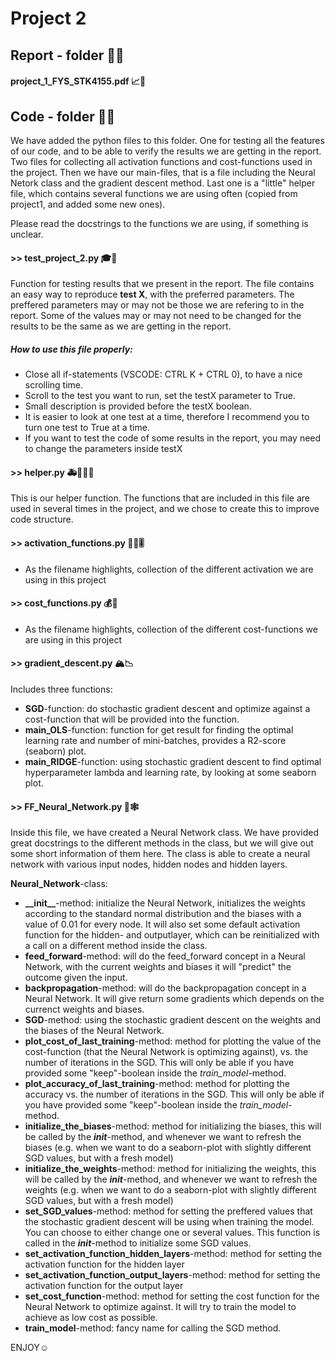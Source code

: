 # Project 2

## Report - folder 📒📖

#### project_1_FYS_STK4155.pdf 📈📝

## Code - folder 🔐💬
We have added the python files to this folder. One for testing all the features of our code, and to be able to verify the results we are 
getting in the report. Two files for collecting all activation functions and cost-functions used in the project. Then we have our main-files, that is a file including the Neural Netork class and the gradient descent method. Last one is a "little" helper file, which contains several functions we are using often (copied from project1, and added some new ones).

Please read the docstrings to the functions we are using, if something is unclear. 

#### >> test_project_2.py 🎓🧪
Function for testing results that we present in the report. The file contains an easy way to reproduce **test X**, with the preferred parameters. The preffered parameters may or may not be those we are refering to in the report. Some of the values may or may not need to be changed for the results to be the same as we are getting in the report.

##### *How to use this file properly:*
- Close all if-statements (VSCODE: CTRL K + CTRL 0), to have a nice scrolling time.
- Scroll to the test you want to run, set the testX parameter to True. 
- Small description is provided before the testX boolean.
- It is easier to look at one test at a time, therefore I recommend you to turn one test to True at a time.
- If you want to test the code of some results in the report, you may need to change the parameters inside testX

#### >> helper.py 🚑👮🏼‍♂️
This is our helper function. The functions that are included in this file are used in several times in the project, and we chose to create this to improve code structure. 

#### >> activation_functions.py 🤼‍♂️🎚
- As the filename highlights, collection of the different activation we are using in this project 

#### >> cost_functions.py 💰💸
- As the filename highlights, collection of the different cost-functions we are using in this project

#### >> gradient_descent.py 🏔📉
Includes three functions:
- **SGD**-function: do stochastic gradient descent and optimize against a cost-function that will be provided into the function.
- **main_OLS**-function: function for get result for finding the optimal learning rate and number of mini-batches, provides a R2-score (seaborn) plot.
- **main_RIDGE**-function: using stochastic gradient descent to find optimal hyperparameter lambda and learning rate, by looking at some seaborn plot.

#### >> FF_Neural_Network.py 🔗🕸
Inside this file, we have created a Neural Network class. We have provided great docstrings to the different methods in the class, but we will give out some short information of them here. The class is able to create a neural network with various input nodes, hidden nodes and hidden layers. 

**Neural_Network**-class:

- **\_\_init__**-method: initialize the Neural Network, initializes the weights according to the standard normal distribution and the biases with a value of 0.01 for every node. It will also set some default activation function for the hidden- and outputlayer, which can be reinitialized with a call on a different method inside the class. 
- **feed_forward**-method: will do the feed_forward concept in a Neural Network, with the current weights and biases it will "predict" the outcome given the input.
- **backpropagation**-method: will do the backpropagation concept in a Neural Network. It will give return some gradients which depends on the currenct weights and biases. 
- **SGD**-method: using the stochastic gradient descent on the weights and the biases of the Neural Network. 
- **plot_cost_of_last_training**-method: method for plotting the value of the cost-function (that the Neural Network is optimizing against), vs. the number of iterations in the SGD. This will only be able if you have provided some "keep"-boolean inside the *train_model*-method.
- **plot_accuracy_of_last_training**-method: method for plotting the accuracy vs. the number of iterations in the SGD. This will only be able if you have provided some "keep"-boolean inside the *train_model*-method.
- **initialize_the_biases**-method: method for initializing the biases, this will be called by the *__init__*-method, and whenever we want to refresh the biases (e.g. when we want to do a seaborn-plot with slightly different SGD values, but with a fresh model)
- **initialize_the_weights**-method: method for initializing the weights, this will be called by the *__init__*-method, and whenever we want to refresh the weights (e.g. when we want to do a seaborn-plot with slightly different SGD values, but with a fresh model)
- **set_SGD_values**-method: method for setting the preffered values that the stochastic gradient descent will be using when training the model. You can choose to either change one or several values. This function is called in the *__init__*-method to initialize some SGD values.
- **set_activation_function_hidden_layers**-method: method for setting the activation function for the hidden layer
- **set_activation_function_output_layers**-method: method for setting the activation function for the output layer
- **set_cost_function**-method: method for setting the cost function for the Neural Network to optimize against. It will try to train the model to achieve as low cost as possible.
- **train_model**-method: fancy name for calling the SGD method. 






ENJOY☺️




